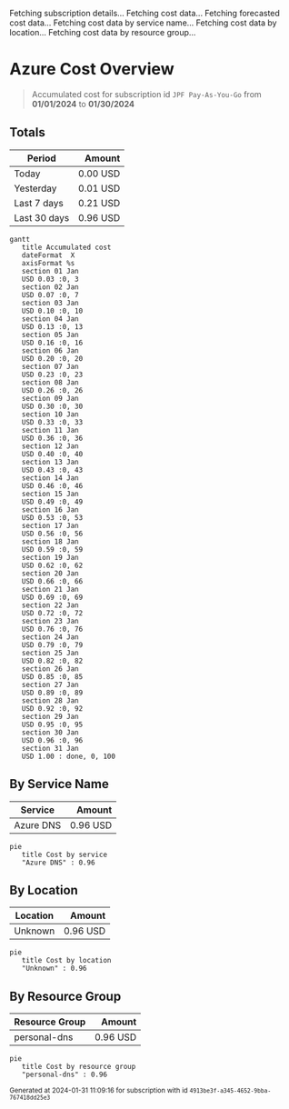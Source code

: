 Fetching subscription details...
Fetching cost data...
Fetching forecasted cost data...
Fetching cost data by service name...
Fetching cost data by location...
Fetching cost data by resource group...
# Azure Cost Overview

> Accumulated cost for subscription id `JPF Pay-As-You-Go` from **01/01/2024** to **01/30/2024**

## Totals

|Period|Amount|
|---|---:|
|Today|0.00 USD|
|Yesterday|0.01 USD|
|Last 7 days|0.21 USD|
|Last 30 days|0.96 USD|

```mermaid
gantt
   title Accumulated cost
   dateFormat  X
   axisFormat %s
   section 01 Jan
   USD 0.03 :0, 3
   section 02 Jan
   USD 0.07 :0, 7
   section 03 Jan
   USD 0.10 :0, 10
   section 04 Jan
   USD 0.13 :0, 13
   section 05 Jan
   USD 0.16 :0, 16
   section 06 Jan
   USD 0.20 :0, 20
   section 07 Jan
   USD 0.23 :0, 23
   section 08 Jan
   USD 0.26 :0, 26
   section 09 Jan
   USD 0.30 :0, 30
   section 10 Jan
   USD 0.33 :0, 33
   section 11 Jan
   USD 0.36 :0, 36
   section 12 Jan
   USD 0.40 :0, 40
   section 13 Jan
   USD 0.43 :0, 43
   section 14 Jan
   USD 0.46 :0, 46
   section 15 Jan
   USD 0.49 :0, 49
   section 16 Jan
   USD 0.53 :0, 53
   section 17 Jan
   USD 0.56 :0, 56
   section 18 Jan
   USD 0.59 :0, 59
   section 19 Jan
   USD 0.62 :0, 62
   section 20 Jan
   USD 0.66 :0, 66
   section 21 Jan
   USD 0.69 :0, 69
   section 22 Jan
   USD 0.72 :0, 72
   section 23 Jan
   USD 0.76 :0, 76
   section 24 Jan
   USD 0.79 :0, 79
   section 25 Jan
   USD 0.82 :0, 82
   section 26 Jan
   USD 0.85 :0, 85
   section 27 Jan
   USD 0.89 :0, 89
   section 28 Jan
   USD 0.92 :0, 92
   section 29 Jan
   USD 0.95 :0, 95
   section 30 Jan
   USD 0.96 :0, 96
   section 31 Jan
   USD 1.00 : done, 0, 100
```

## By Service Name

|Service|Amount|
|---|---:|
|Azure DNS|0.96 USD|

```mermaid
pie
   title Cost by service
   "Azure DNS" : 0.96
```

## By Location

|Location|Amount|
|---|---:|
|Unknown|0.96 USD|

```mermaid
pie
   title Cost by location
   "Unknown" : 0.96
```

## By Resource Group

|Resource Group|Amount|
|---|---:|
|personal-dns|0.96 USD|

```mermaid
pie
   title Cost by resource group
   "personal-dns" : 0.96
```

<sup>Generated at 2024-01-31 11:09:16 for subscription with id `4913be3f-a345-4652-9bba-767418dd25e3`</sup>
